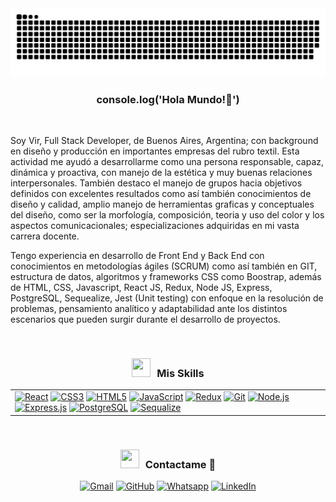 <div align="center">
  <img  src="https://github.com/1999AZZAR/1999AZZAR/blob/main/resources/img/grid-snake.svg"
       alt="snake" /></a>
</div>

### <div align="center">console.log('Hola Mundo!👋')</div> 
<br/>

 Soy Vir, Full Stack Developer, de Buenos Aires, Argentina; con background en diseño y producción en importantes empresas del rubro textil. Esta actividad me ayudó a desarrollarme como una persona responsable, capaz, dinámica y proactiva, con manejo de la estética y muy buenas relaciones interpersonales. También destaco el manejo de grupos hacia objetivos definidos con excelentes resultados como así también conocimientos de diseño y calidad, amplio manejo de  herramientas graficas y conceptuales del diseño, como ser la morfología, composición, teoria y uso del color y los aspectos comunicacionales; especializaciones adquiridas en mi vasta carrera docente.

Tengo experiencia en desarrollo de Front End y Back End  con conocimientos en metodologías ágiles (SCRUM) como así también en GIT, estructura de datos, algoritmos y frameworks CSS como Boostrap, además de HTML, CSS, Javascript, React JS, Redux, Node JS, Express, PostgreSQL, Sequealize, Jest (Unit testing) con enfoque en la resolución de problemas, pensamiento analítico y adaptabilidad ante los distintos escenarios que pueden surgir durante el desarrollo de proyectos.

<br/>

<div align="center"> 
<h3 align="center" > <img src="https://media.giphy.com/media/iY8CRBdQXODJSCERIr/giphy.gif" width="30" height="30" style="margin-right: 10px;">Mis Skills </h3> 
</div>
<div aling="center">
<table><tr><td valign="top" width="1500"> 
<a href="https://reactjs.org/" target="_blank"><img src="https://profilinator.rishav.dev/skills-assets/react-original-wordmark.svg" alt="React" height="50" /></a>  
<a href="https://www.w3schools.com/css/" target="_blank"><img src="https://profilinator.rishav.dev/skills-assets/css3-original-wordmark.svg" alt="CSS3" height="50" /></a>  
<a href="https://en.wikipedia.org/wiki/HTML5" target="_blank"><img src="https://profilinator.rishav.dev/skills-assets/html5-original-wordmark.svg" alt="HTML5" height="50" /></a>  
<a href="https://www.javascript.com/" target="_blank"><img src="https://profilinator.rishav.dev/skills-assets/javascript-original.svg" alt="JavaScript" height="50" /></a>  
<a href="https://redux.js.org/" target="_blank"><img src="https://profilinator.rishav.dev/skills-assets/redux-original.svg" alt="Redux" height="50" /></a>  
<a href="https://github.com/" target="_blank"><img src="https://profilinator.rishav.dev/skills-assets/git-scm-icon.svg" alt="Git" height="50" /></a>  
<a href="https://nodejs.org/" target="_blank"><img src="https://profilinator.rishav.dev/skills-assets/nodejs-original-wordmark.svg" alt="Node.js" height="50" /></a>  
<a href="https://expressjs.com/" target="_blank"><img src="https://profilinator.rishav.dev/skills-assets/express-original-wordmark.svg" alt="Express.js" height="50" /></a>  
<a href="https://www.postgresql.org/" target="_blank"><img src="https://profilinator.rishav.dev/skills-assets/postgresql-original-wordmark.svg" alt="PostgreSQL" height="50" /></a>
<a href="https://sequelize.org/" target="_blank"><img src="https://cdn.icon-icons.com/icons2/2415/PNG/512/sequelize_original_wordmark_logo_icon_146349.png" alt="Sequalize" height="80" /></a>
</table></tr></td>
<br/>  
<h3 align="center" > <img src="https://media.giphy.com/media/iY8CRBdQXODJSCERIr/giphy.gif" width="30" height="30" style="margin-right: 10px;">Contactame 🤝 </h3>
<p align="center">
	<a href="mailto:mvirginiamontoya@gmail.com"><img img src="https://img.shields.io/badge/gmail-%23EA4335.svg?style=plastic&logo=gmail&logoColor=white" alt="Gmail" height="25"/></a>
	<a href="https://github.com/mvirm"><img src="https://img.shields.io/badge/github-%23181717.svg?style=plastic&logo=github&logoColor=white" alt="GitHub" height="25"/></a>
	<a href="https://wa.me/5491134323534"><img src="https://img.shields.io/badge/whatsapp-%2325D366.svg?style=plastic&logo=whatsapp&logoColor=white" alt="Whatsapp" height="25"/></a>
	<a href="https://www.linkedin.com/in/virginiamontoya/"><img src="https://img.shields.io/badge/linkedin-%230A66C2.svg?style=plastic&logo=linkedin&logoColor=white" alt="LinkedIn" height="25"/></a>
</p>
